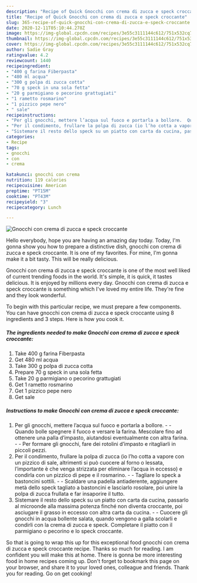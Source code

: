 ```yaml
---
description: "Recipe of Quick Gnocchi con crema di zucca e speck croccante"
title: "Recipe of Quick Gnocchi con crema di zucca e speck croccante"
slug: 365-recipe-of-quick-gnocchi-con-crema-di-zucca-e-speck-croccante
date: 2020-12-11T05:10:44.278Z
image: https://img-global.cpcdn.com/recipes/3e55c3111144c612/751x532cq70/gnocchi-con-crema-di-zucca-e-speck-croccante-recipe-main-photo.jpg
thumbnail: https://img-global.cpcdn.com/recipes/3e55c3111144c612/751x532cq70/gnocchi-con-crema-di-zucca-e-speck-croccante-recipe-main-photo.jpg
cover: https://img-global.cpcdn.com/recipes/3e55c3111144c612/751x532cq70/gnocchi-con-crema-di-zucca-e-speck-croccante-recipe-main-photo.jpg
author: Sadie Gray
ratingvalue: 4.2
reviewcount: 1440
recipeingredient:
- "400 g farina Fiberpasta"
- "480 ml acqua"
- "300 g polpa di zucca cotta"
- "70 g speck in una sola fetta"
- "20 g parmigiano o pecorino grattugiati"
- "1 rametto rosmarino"
- "1 pizzico pepe nero"
- " sale"
recipeinstructions:
- "Per gli gnocchi, mettere l’acqua sul fuoco e portarla a bollore.  Quando bolle spegnere il fuoco e versare la farina. Mescolare fino ad ottenere una palla d’impasto, aiutandosi eventualmente con altra farina.  Per formare gli gnocchi, fare dei rotolini d’impasto e ritagliarli in piccoli pezzi."
- "Per il condimento, frullare la polpa di zucca (io l’ho cotta a vapore con un pizzico di sale, altrimenti si può cuocere al forno o lessata, l’importante è che venga strizzata per eliminare l’acqua in eccesso) e condirla con un pizzico di pepe e il rosmarino.  Tagliare lo speck a bastoncini sottili.  Scaldare una padella antiaderente, aggiungere metà dello speck tagliato a bastoncini e lasciarlo rosolare, poi unire la polpa di zucca frullata e far insaporire il tutto."
- "Sistemare il resto dello speck su un piatto con carta da cucina, passarlo al microonde alla massima potenza finché non diventa croccante, poi asciugare il grasso in eccesso con altra carta da cucina.  Cuocere gli gnocchi in acqua bollente salata, quando vengono a galla scolarli e condirli con la crema di zucca e speck. Completare il piatto con il parmigiano o pecorino e lo speck croccante."
categories:
- Recipe
tags:
- gnocchi
- con
- crema

katakunci: gnocchi con crema 
nutrition: 119 calories
recipecuisine: American
preptime: "PT15M"
cooktime: "PT43M"
recipeyield: "3"
recipecategory: Lunch

---
```



![Gnocchi con crema di zucca e speck croccante](https://img-global.cpcdn.com/recipes/3e55c3111144c612/751x532cq70/gnocchi-con-crema-di-zucca-e-speck-croccante-recipe-main-photo.jpg)

Hello everybody, hope you are having an amazing day today. Today, I'm gonna show you how to prepare a distinctive dish, gnocchi con crema di zucca e speck croccante. It is one of my favorites. For mine, I'm gonna make it a bit tasty. This will be really delicious.

Gnocchi con crema di zucca e speck croccante is one of the most well liked of current trending foods in the world. It's simple, it is quick, it tastes delicious. It is enjoyed by millions every day. Gnocchi con crema di zucca e speck croccante is something which I've loved my entire life. They're fine and they look wonderful.




To begin with this particular recipe, we must prepare a few components. You can have gnocchi con crema di zucca e speck croccante using 8 ingredients and 3 steps. Here is how you cook it.

<!--inarticleads1-->

##### The ingredients needed to make Gnocchi con crema di zucca e speck croccante:

1. Take 400 g farina Fiberpasta
1. Get 480 ml acqua
1. Take 300 g polpa di zucca cotta
1. Prepare 70 g speck in una sola fetta
1. Take 20 g parmigiano o pecorino grattugiati
1. Get 1 rametto rosmarino
1. Get 1 pizzico pepe nero
1. Get  sale




<!--inarticleads2-->

##### Instructions to make Gnocchi con crema di zucca e speck croccante:

1. Per gli gnocchi, mettere l’acqua sul fuoco e portarla a bollore. -  - Quando bolle spegnere il fuoco e versare la farina. Mescolare fino ad ottenere una palla d’impasto, aiutandosi eventualmente con altra farina. -  - Per formare gli gnocchi, fare dei rotolini d’impasto e ritagliarli in piccoli pezzi.
1. Per il condimento, frullare la polpa di zucca (io l’ho cotta a vapore con un pizzico di sale, altrimenti si può cuocere al forno o lessata, l’importante è che venga strizzata per eliminare l’acqua in eccesso) e condirla con un pizzico di pepe e il rosmarino. -  - Tagliare lo speck a bastoncini sottili. -  - Scaldare una padella antiaderente, aggiungere metà dello speck tagliato a bastoncini e lasciarlo rosolare, poi unire la polpa di zucca frullata e far insaporire il tutto.
1. Sistemare il resto dello speck su un piatto con carta da cucina, passarlo al microonde alla massima potenza finché non diventa croccante, poi asciugare il grasso in eccesso con altra carta da cucina. -  - Cuocere gli gnocchi in acqua bollente salata, quando vengono a galla scolarli e condirli con la crema di zucca e speck. Completare il piatto con il parmigiano o pecorino e lo speck croccante.




So that is going to wrap this up for this exceptional food gnocchi con crema di zucca e speck croccante recipe. Thanks so much for reading. I am confident you will make this at home. There is gonna be more interesting food in home recipes coming up. Don't forget to bookmark this page on your browser, and share it to your loved ones, colleague and friends. Thank you for reading. Go on get cooking!
